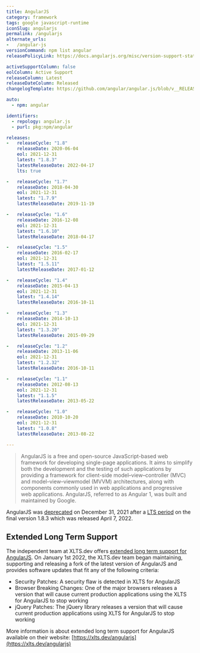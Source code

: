```yaml
---
title: AngularJS
category: framework
tags: google javascript-runtime
iconSlug: angularjs
permalink: /angularjs
alternate_urls:
-   /angular-js
versionCommand: npm list angular
releasePolicyLink: https://docs.angularjs.org/misc/version-support-status

activeSupportColumn: false
eolColumn: Active Support
releaseColumn: Latest
releaseDateColumn: Released
changelogTemplate: https://github.com/angular/angular.js/blob/v__RELEASE_CYCLE__.x/CHANGELOG.md

auto:
  - npm: angular

identifiers:
  - repology: angular.js
  - purl: pkg:npm/angular

releases:
-   releaseCycle: "1.8"
    releaseDate: 2020-06-04
    eol: 2021-12-31
    latest: "1.8.3"
    latestReleaseDate: 2022-04-17
    lts: true

-   releaseCycle: "1.7"
    releaseDate: 2018-04-30
    eol: 2021-12-31
    latest: "1.7.9"
    latestReleaseDate: 2019-11-19

-   releaseCycle: "1.6"
    releaseDate: 2016-12-08
    eol: 2021-12-31
    latest: "1.6.10"
    latestReleaseDate: 2018-04-17

-   releaseCycle: "1.5"
    releaseDate: 2016-02-17
    eol: 2021-12-31
    latest: "1.5.11"
    latestReleaseDate: 2017-01-12

-   releaseCycle: "1.4"
    releaseDate: 2015-04-13
    eol: 2021-12-31
    latest: "1.4.14"
    latestReleaseDate: 2016-10-11

-   releaseCycle: "1.3"
    releaseDate: 2014-10-13
    eol: 2021-12-31
    latest: "1.3.20"
    latestReleaseDate: 2015-09-29

-   releaseCycle: "1.2"
    releaseDate: 2013-11-06
    eol: 2021-12-31
    latest: "1.2.32"
    latestReleaseDate: 2016-10-11

-   releaseCycle: "1.1"
    releaseDate: 2012-08-13
    eol: 2021-12-31
    latest: "1.1.5"
    latestReleaseDate: 2013-05-22

-   releaseCycle: "1.0"
    releaseDate: 2010-10-20
    eol: 2021-12-31
    latest: "1.0.8"
    latestReleaseDate: 2013-08-22

---
```


> AngularJS is a free and open-source JavaScript-based web framework for developing single-page applications. It aims to simplify both the development and the testing of such applications by providing a framework for client-side model–view–controller (MVC) and model–view–viewmodel (MVVM) architectures, along with components commonly used in web applications and progressive web applications. AngularJS, referred to as Angular 1, was built and maintained by Google.

AngularJS was [deprecated](https://docs.angularjs.org/misc/version-support-status) on December 31, 2021 after a [LTS period](https://blog.angular.io/stable-angularjs-and-long-term-support-7e077635ee9c) on the final version 1.8.3 which was released April 7, 2022.

## Extended Long Term Support

The independent team at XLTS.dev offers [extended long term support for AngularJS](https://xlts.dev/angularjs?utm_source=endoflife.date&utm_medium=open-source-pr&utm_campaign=xlts-angularjs-blog&utm_content=pr-link). On January 1st 2022, the XLTS.dev team began maintaining, supporting and releasing a fork of the latest version of AngularJS and provides software updates that fit any of the following criteria:

- Security Patches: A security flaw is detected in XLTS for AngularJS
- Browser Breaking Changes: One of the major browsers releases a version that will cause current production applications using the XLTS for AngularJS to stop working
- jQuery Patches: The jQuery library releases a version that will cause current production applications using XLTS for AngularJS to stop working

More information is about extended long term support for AngularJS available on their website: [https://xlts.dev/angularjs](https://xlts.dev/angularjs)
